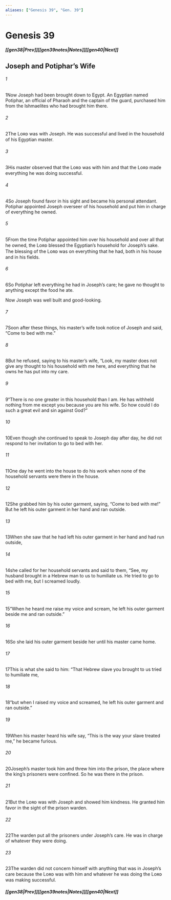 ```yaml
---
aliases: ["Genesis 39", "Gen. 39"]
---
```

# Genesis 39
##### <span class=arrow-left></span>[[gen38|Prev]]<span class=navigation-separator></span>[[gen39notes|Notes]]<span class=navigation-separator></span>[[gen40|Next]]<span class=arrow-right></span>
## Joseph and Potiphar’s Wife
###### 1
<span class=verse-first>1</span>Now Joseph had been brought down to Egypt. An Egyptian named Potiphar, an official of Pharaoh and the captain of the guard, purchased him from the Ishmaelites who had brought him there.
###### 2
<span class=verse-body>2</span>The Lᴏʀᴅ was with Joseph. He was successful and lived in the household of his Egyptian master.
###### 3
<span class=verse-body>3</span>His master observed that the Lᴏʀᴅ was with him and that the Lᴏʀᴅ made everything he was doing successful.
###### 4
<span class=verse-body>4</span>So Joseph found favor in his sight and became his personal attendant. Potiphar appointed Joseph overseer of his household and put him in charge of everything he owned.
###### 5
<span class=verse-body>5</span>From the time Potiphar appointed him over his household and over all that he owned, the Lᴏʀᴅ blessed the Egyptian’s household for Joseph’s sake. The blessing of the Lᴏʀᴅ was on everything that he had, both in his house and in his fields.
###### 6
<span class=verse-body>6</span>So Potiphar left everything he had in Joseph’s care; he gave no thought to anything except the food he ate.
<div class=paragraph-break></div>

Now Joseph was well built and good-looking.
<div class=paragraph-break></div>

###### 7
<span class=verse-first>7</span>Soon after these things, his master’s wife took notice of Joseph and said, “Come to bed with me.”
###### 8
<span class=verse-body>8</span>But he refused, saying to his master’s wife, “Look, my master does not give any thought to his household with me here, and everything that he owns he has put into my care.
###### 9
<span class=verse-body>9</span>“There is no one greater in this household than I am. He has withheld nothing from me except you because you are his wife. So how could I do such a great evil and sin against God?”
###### 10
<span class=verse-body>10</span>Even though she continued to speak to Joseph day after day, he did not respond to her invitation to go to bed with her.
<div class=paragraph-break></div>

###### 11
<span class=verse-first>11</span>One day he went into the house to do his work when none of the household servants were there in the house.
###### 12
<span class=verse-body>12</span>She grabbed him by his outer garment, saying, “Come to bed with me!” But he left his outer garment in her hand and ran outside.
###### 13
<span class=verse-body>13</span>When she saw that he had left his outer garment in her hand and had run outside,
###### 14
<span class=verse-body>14</span>she called for her household servants and said to them, “See, my husband brought in a Hebrew man to us to humiliate us. He tried to go to bed with me, but I screamed loudly.
###### 15
<span class=verse-body>15</span>“When he heard me raise my voice and scream, he left his outer garment beside me and ran outside.”
###### 16
<span class=verse-body>16</span>So she laid his outer garment beside her until his master came home.
###### 17
<span class=verse-body>17</span>This is what she said to him: “That Hebrew slave you brought to us tried to humiliate me,
###### 18
<span class=verse-body>18</span>“but when I raised my voice and screamed, he left his outer garment and ran outside.”
<div class=paragraph-break></div>

###### 19
<span class=verse-first>19</span>When his master heard his wife say, “This is the way your slave treated me,” he became furious.
###### 20
<span class=verse-body>20</span>Joseph’s master took him and threw him into the prison, the place where the king’s prisoners were confined. So he was there in the prison.
###### 21
<span class=verse-body>21</span>But the Lᴏʀᴅ was with Joseph and showed him kindness. He granted him favor in the sight of the prison warden.
###### 22
<span class=verse-body>22</span>The warden put all the prisoners under Joseph’s care. He was in charge of whatever they were doing.
###### 23
<span class=verse-body>23</span>The warden did not concern himself with anything that was in Joseph’s care because the Lᴏʀᴅ was with him and whatever he was doing the Lᴏʀᴅ was making successful.
##### <span class=arrow-left></span>[[gen38|Prev]]<span class=navigation-separator></span>[[gen39notes|Notes]]<span class=navigation-separator></span>[[gen40|Next]]<span class=arrow-right></span>
